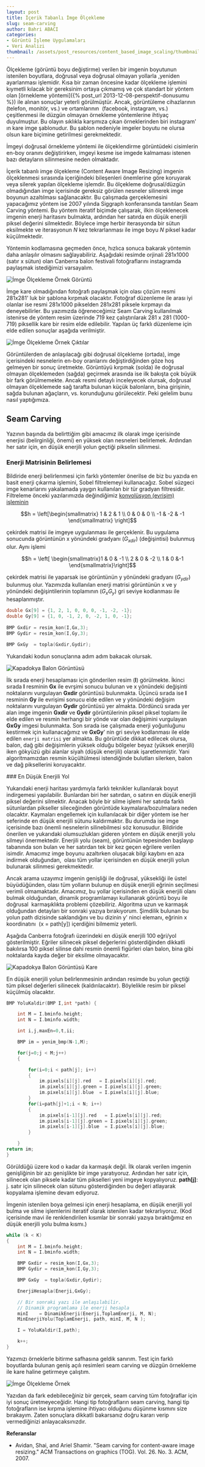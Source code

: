 ```yaml
---
layout: post
title: İçerik Tabanlı İmge Ölçekleme
slug: seam-carving
author: Bahri ABACI
categories:
- Görüntü İşleme Uygulamaları
- Veri Analizi
thumbnail: /assets/post_resources/content_based_image_scaling/thumbnail.png
---
```


Ölçekleme (görüntü boyu değiştirme) verilen bir imgenin boyutunun istenilen boyutlara, doğrusal veya doğrusal olmayan yollarla ,yeniden ayarlanması işlemidir. Kısa bir zaman öncesine kadar ölçekleme işlemini kıymetli kılacak bir gereksinim ortaya çıkmamış ve çok standart bir yöntem olan [örnekleme yöntemi]({% post_url 2013-12-08-perspektif-donusumu %}) ile alınan sonuçlar yeterli görülmüştür. Ancak, görüntüleme cihazlarının (telefon, monitör, vs.) ve ortamlarının  (facebook, instagram, vs.) çeşitlenmesi ile düzgün olmayan örnekleme yöntemlerine ihtiyaç duyulmuştur. Bu olayın sıklıkla karşımıza çıkan örneklerinden biri instagram' ın kare imge şablonudur. Bu şablon nedeniyle imgeler boyutu ne olursa olsun kare biçimine getirilmesi gerekmektedir. 

<!--more-->
  
İmgeyi doğrusal örnekleme yöntemi ile ölçeklendirme görüntüdeki cisimlerin en-boy oranını değiştirirken, imgeyi kesme ise imgede kalmaması istenen bazı detayların silinmesine neden olmaktadır.  
  
İçerik tabanlı imge ölçekleme (Content Aware Image Resizing) imgenin ölçeklenmesi sırasında içeriğindeki bileşenleri önemlerine göre koruyarak veya silerek yapılan ölçekleme işlemdir. Bu ölçekleme doğrusal/düzgün olmadığından imge içerisinde gereksiz görülen nesneler silinerek imge boyunun azaltılması sağlanacaktır. Bu çalışmada gerçeklemesini yapacağımız yöntem ise 2007 yılında Siggraph konferansında tanıtılan Seam Carving yöntemi. Bu yöntem iteratif biçimde çalışarak, ilkin ölçeklenecek imgenin enerji haritasını bulmakta, ardından her satırda en düşük enerjili piksel değerini silmektedir. Böylece imge herbir iterasyonda bir sütun eksilmekte ve iterasyonun $N$ kez tekrarlanması ile imge boyu $N$ piksel kadar küçülmektedir. 

Yöntemin kodlamasına geçmeden önce, hızlıca sonuca bakarak yöntemin daha anlaşılır olmasını sağlayabiliriz. Aşağıdaki resimde orjinali 281x1000 (satır x sütun) olan Canberra balon festivali fotoğraflarını instagramda paylaşmak istediğimizi varsayalım.  
  
![İmge Ölçekleme Örnek Görüntü][rsz_test2]
  
İmge kare olmadığından fotoğrafı paylaşmak için olası çözüm resmi 281x281' luk bir şablona kırpmak olacaktır. Fotoğraf düzenleme ile arası iyi olanlar ise resmi 281x1000 pikselden 281x281 piksele kırpmayı da deneyebilirler. Bu yazımızda öğreneceğimiz Seam Carving kullanılmak istenirse de yöntem resim üzerinde 719 kez çalıştırılarak 281 x 281 (1000-719) piksellik kare bir resim elde edilebilir. Yapılan üç farklı düzenleme için elde edilen sonuçlar aşağıda verilmiştir.
  
![İmge Ölçekleme Örnek Çıktılar][balloon_seam]

Görüntülerden de anlaşılacağı gibi doğrusal ölçekleme (ortada), imge içerisindeki nesnelerin en-boy oranlarını değiştirdiğinden göze hoş gelmeyen bir sonuç üretmekte. Görüntüyü kırpmak (solda) ile doğrusal olmayan ölçeklemeden (sağda) geçirmek arasında ise ilk bakışta çok büyük bir fark görülmemekte. Ancak resmi detaylı inceleyecek olursak, doğrusal olmayan ölçeklemede sağ tarafta bulunan küçük balonların, bina girişinin, sağda bulunan ağaçların, vs. korunduğunu görülecektir. Peki gelelim bunu nasıl yaptığımıza.  
  
## Seam Carving
  
Yazının başında da belirttiğim gibi amacımız ilk olarak imge içerisinde enerjisi (belirginliği, önemi) en yüksek olan nesneleri belirlemek. Ardından her satır için, en düşük enerjili yolun geçtiği pikselin silinmesi.  
  
### Enerji Matrisinin Belirlemesi

Bildiride enerji belirlenmesi için farklı yöntemler önerilse de biz bu yazıda en basit enerji çıkarma işlemini, Sobel filtrelemeyi kullanacağız. Sobel süzgeci imge kenarlarını yakalamada yaygın kullanılan bir tür gradyan filtresidir. Filtreleme önceki yazılarımızda değindiğimiz [konvolüsyon (evrişim) işleminin](http://www.cescript.com/2012/07/c-ile-konvolusyon-islemi.html) 

$$h = \left[\begin{smallmatrix} 1 & 2 & 1 \\ 0 & 0 & 0 \\ -1 & -2 & -1 \end{smallmatrix} \right]$$

çekirdek matrisi ile imgeye uygulanması ile gerçeklenir. Bu uygulama sonucunda görüntünün x yönündeki gradyanı ($G_{xdir}$) (değişintisi) bulunmuş olur. Aynı işlemi 

$$h = \left[ \begin{smallmatrix}1 & 0 & -1 \\ 2 & 0 & -2 \\ 1 & 0 &-1 \end{smallmatrix}\right]$$

çekirdek matrisi ile yaparsak ise görüntünün y yönündeki gradyanı ($G_{ydir}$) bulunmuş olur. Yazımızda kullanılan enerji matrisi görüntünün x ve y yönündeki değişintilerinin toplamının ($G_xG_y$) gri seviye kodlanması ile hesaplanmıştır.  
  
```c
double Gx[9] = {1, 2, 1, 0, 0, 0, -1, -2, -1};
double Gy[9] = {1, 0, -1, 2, 0, -2, 1, 0, -1};
    
BMP Gxdir = resim_kon(I,Gx,3);
BMP Gydir = resim_kon(I,Gy,3);

BMP GxGy  = topla(Gxdir,Gydir);
```

Yukarıdaki kodun sonuçlarına adım adım bakacak olursak.  
  
![Kapadokya Balon Görüntüsü][kapadokya]
  
İlk sırada enerji hesaplaması için gönderilen resim (**I**) görülmekte. İkinci sırada **I** resminin **Gx** ile evrşimi sonucu bulunan ve x yönündeki değişinti noktalarını vurgulayan **Gxdir** görüntüsü bulunmakta. Üçüncü sırada ise **I** resminin **Gy** ile evrişimi sonucu elde edilen ve y yönündeki değişim noktalarını vurgulayan **Gydir** görüntüsü yer almakta. Dördüncü sırada yer alan imge imgenin **Gxdir** ve **Gydir** görüntülerinin piksel piksel toplamı ile elde edilen ve resmin herhangi bir yönde var olan değişimini vurgulayan **GxGy** imgesi bulunmakta. Son sırada ise çalışmada enerji yoğunluğunu kestirmek için kullanacağımız ve **GxGy**' nin gri seviye kodlanması ile elde edilen `enerji matrisi` yer almakta. Bu görüntüde dikkat edilecek olursa, balon, dağ gibi değişimlerin yüksek olduğu bölgeler beyaz (yüksek enerjili) iken gökyüzü gibi alanlar siyah (düşük enerjili) olarak işaretlenmiştir. Yani algoritmamızdan resmin küçültülmesi istendiğinde bulutları silerken, balon ve dağ piksellerini koruyacaktır.  
  
### En Düşük Enerjili Yol 

Yukarıdaki enerji haritası yardımıyla farklı teknikler kullanılarak boyut indirgemesi yapılabilir. Bunlardan biri her satırdan, o satırın en düşük enerjili piksel değerini silmektir. Anacak böyle bir silme işlemi her satırda farklı sütunlardan pikseller sileceğinden görüntüde kaymalara/bozulmalara neden olacaktır. Kaymaları engellemek için kullanılacak bir diğer yöntem ise her seferinde en düşük enerjili sütunu kaldırmaktır. Bu durumda ise imge içerisinde bazı önemli nesnelerin silinebilmesi söz konusudur. Bildiride önerilen ve yukarıdaki olumsuzlukları gideren yöntem en düşük enerjili yolu silmeyi önermektedir. Enerjili yolu (seam), görüntünün tepesinden başlayıp tabanında son bulan ve her satırdan tek bir kez geçen eğrilere verilen isimdir. Amacımız imge boyunu azaltırken oluşacak bilgi kaybını en aza indirmek olduğundan,  olası tüm yollar içerisinden en düşük enerjili yolun bulunarak silinmesi gerekmektedir.  
  
Ancak arama uzayımız imgenin genişliği ile doğrusal, yüksekliği ile üstel büyüdüğünden, olası tüm yolların bulunup en düşük enerjili eğrinin seçilmesi verimli olmamaktadır. Amacımız, bu yollar içerisinden en düşük enerjili olanı bulmak olduğundan, dinamik programlamayı kullanarak görüntü boyu ile doğrusal  karmaşıklıkta problemi çözebiliriz. Algoritma uzun ve karmaşık olduğundan detayları bir sonraki yazıya bırakıyorum. Şimdilik bulunan bu yolun path dizisinde saklandığını ve bu dizinin y' ninci elemanı, eğrinin x koordinatını  (x = path\[y\]) içerdiğini bilmemiz yeterli.  
  
Aşağıda Canberra fotoğrafı üzerindeki en düşük enerjili 100 eğri/yol gösterilmiştir. Eğriler silinecek piksel değerlerini gösterdiğinden dikkatli bakılırsa 100 piksel silinse dahi resmin önemli figürleri olan balon, bina gibi noktalarda kayda değer bir eksilme olmayacaktır.
  
![Kapadokya Balon Görüntüsü Kare][seam_carving_balloon]
  
En düşük enerjili yolun belirlenmesinin ardından resimde bu yolun geçtiği tüm piksel değerleri silinecek (kaldırılacaktır). Böylelikle resim bir piksel küçülmüş olacaktır.
  
```c
BMP YoluKaldir(BMP I,int *path) {

    int M = I.bminfo.height;
    int N = I.bminfo.width;

    int i,j,maxEn=0,t,ii;

    BMP im = yenim_bmp(N-1,M);

    for(j=0;j < M;j++) 
    {

        for(i=0;i < path[j]; i++)
        {
            im.pixels[i][j].red   = I.pixels[i][j].red;
            im.pixels[i][j].green = I.pixels[i][j].green;
            im.pixels[i][j].blue  = I.pixels[i][j].blue;
        }
        for(i=path[j]+1;i < N; i++) 
        {
            im.pixels[i-1][j].red   = I.pixels[i][j].red;
            im.pixels[i-1][j].green = I.pixels[i][j].green;
            im.pixels[i-1][j].blue  = I.pixels[i][j].blue;
        }

    }
return im;
} 
```
  
Görüldüğü üzere kod o kadar da karmaşık değil. İlk olarak verilen imgenin genişliğinin bir azı genişlikte bir imge yaratıyoruz. Ardından her satır için, silinecek olan piksele kadar tüm pikselleri yeni imgeye kopyalıyoruz. **path[j]**: j. satır için silinecek olan sütunu gösterdiğinden bu değeri atlayarak kopyalama işlemine devam ediyoruz.  
  
İmgenin istenilen boya gelmesi için enerji hesaplama, en düşük enerjili yol bulma ve silme işlemlerini iteratif olarak istenilen kadar tekrarlıyoruz. (Kod içerisinde mavi ile renklendirilen kısımlar bir sonraki yazıya bıraktığımız en düşük enerjili yolu bulma kısmı.)  
  
```c
while (k < K) 
{
    int M = I.bminfo.height;
    int N = I.bminfo.width;

    BMP Gxdir = resim_kon(I,Gx,3);
    BMP Gydir = resim_kon(I,Gy,3);

    BMP GxGy  = topla(Gxdir,Gydir);

    EnerjiHesapla(Enerji,GxGy);

    // Bir sonraki yazı ile anlaşılabilir.
    // Dinamik programlama ile enerji hesapla
    minI    = DinamikEnerji(Enerji,ToplamEnerji, M, N);
    MinEnerjiYolu(ToplamEnerji, path, minI, M, N );

    I = YoluKaldir(I,path);

    k++;
} 
```
  
Yazımızı örneklerle bitirme safhasına geldik sanırım. Test için farklı boyutlarda bulunan geniş açılı resimleri seam carving ve düzgün örnekleme ile kare haline getirmeye çalıştım.
  
![İmge Ölçekleme Örnek][samples]
  
Yazıdan da fark edebileceğiniz bir gerçek, seam carving tüm fotoğraflar için iyi sonuç üretmeyeceğidir. Hangi tip fotoğrafların seam carving, hangi tip fotoğrafların ise kırpma işlemine ihtiyacı olduğunu düşünme kısmını size bırakayım. Zaten sonuçlara dikkatli bakarsanız doğru kararı verip vermediğinizi anlayacaksınızdır.

**Referanslar**
* Avidan, Shai, and Ariel Shamir. "Seam carving for content-aware image resizing." ACM Transactions on graphics (TOG). Vol. 26. No. 3. ACM, 2007.

[RESOURCES]: # (List of the resources used by the blog post)
[rsz_test2]: /assets/post_resources/content_based_image_scaling/rsz_test2.png
[balloon_seam]: /assets/post_resources/content_based_image_scaling/balloon_seam.png
[kapadokya]: /assets/post_resources/content_based_image_scaling/kapadokya.png
[seam_carving_balloon]: /assets/post_resources/content_based_image_scaling/seam_carving_balloon.png
[samples]: /assets/post_resources/content_based_image_scaling/ornekler.png
